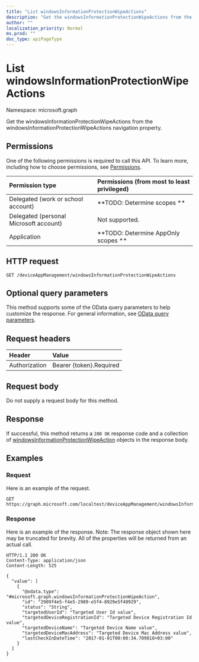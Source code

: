 ```yaml
---
title: "List windowsInformationProtectionWipeActions"
description: "Get the windowsInformationProtectionWipeActions from the windowsInformationProtectionWipeActions navigation property."
author: ""
localization_priority: Normal
ms.prod: ""
doc_type: apiPageType
---
```


# List windowsInformationProtectionWipeActions

Namespace: microsoft.graph

Get the windowsInformationProtectionWipeActions from the windowsInformationProtectionWipeActions navigation property.

## Permissions
One of the following permissions is required to call this API. To learn more, including how to choose permissions, see [Permissions](/concepts/permissions-reference.md).

|Permission type|Permissions (from most to least privileged)|
|:---|:---|
|Delegated (work or school account)|**TODO: Determine scopes **|
|Delegated (personal Microsoft account)|Not supported.|
|Application|**TODO: Determine AppOnly scopes **|

## HTTP request
<!-- {
  "blockType": "ignored"
}
-->
``` http
GET /deviceAppManagement/windowsInformationProtectionWipeActions
```

## Optional query parameters
This method supports some of the OData query parameters to help customize the response. For general information, see [OData query parameters](/graph/query-parameters).

## Request headers
|Header|Value|
|:---|:---|
|Authorization|Bearer {token}.Required|

## Request body
Do not supply a request body for this method.

## Response
If successful, this method returns a `200 OK` response code and a collection of [windowsInformationProtectionWipeAction](../resources/windowsinformationprotectionwipeaction.md) objects in the response body.

## Examples

### Request
Here is an example of the request.
<!-- {
  "blockType": "request",
  "name": "get_windowsinformationprotectionwipeaction"
}
-->
``` http
GET https://graph.microsoft.com/localtest/deviceAppManagement/windowsInformationProtectionWipeActions
```

### Response
Here is an example of the response. Note: The response object shown here may be truncated for brevity. All of the properties will be returned from an actual call.
<!-- {
  "blockType": "response",
  "truncated": true,
  "@odata.type": "collection(microsoft.graph.windowsinformationprotectionwipeaction)"
}
-->
``` http
HTTP/1.1 200 OK
Content-Type: application/json
Content-Length: 525

{
  "value": [
    {
      "@odata.type": "#microsoft.graph.windowsInformationProtectionWipeAction",
      "id": "2989f4e5-f4e5-2989-e5f4-8929e5f48929",
      "status": "String",
      "targetedUserId": "Targeted User Id value",
      "targetedDeviceRegistrationId": "Targeted Device Registration Id value",
      "targetedDeviceName": "Targeted Device Name value",
      "targetedDeviceMacAddress": "Targeted Device Mac Address value",
      "lastCheckInDateTime": "2017-01-01T00:00:34.709818+03:00"
    }
  ]
}
```

